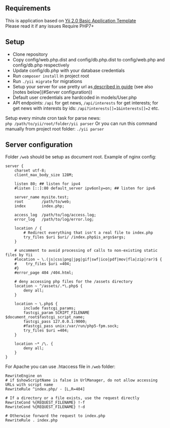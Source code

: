## Requirements
This is application based on [Yii 2.0 Basic Application Template](https://github.com/yiisoft/yii2-app-basic)    
Please read it if any issues
Require PHP7+
## Setup

- Clone repository
- Copy config/web.php.dist and config/db.php.dist to config/web.php and config/db.php respectively
- Update config/db.php with your database credentials
- Run `composer install` in project root
- Run `./yii migrate` for migrations
- Setup your server for use pretty url as[ described in guide](https://www.yiiframework.com/doc/guide/2.0/en/start-installation#configuring-web-servers) (see also [notes below](#Server configuration))
- Default user credentials are hardcoded in models/User.php
- API endpoints: `/api` for get news, `/api/interests` for get interests; for get news with interests by ids: `/api?interests[]=1&interests[]=2` etc.

Setup every minute cron task for parse news:  
`php /path/to/yii/root/folder/yii parser`
Or you can run this command manually from project root folder:
`./yii parser`
## Server configuration
Folder `/web` should be setup as document root.
Example of nginx config:
```
server {
    charset utf-8;
    client_max_body_size 128M;

    listen 80; ## listen for ipv4
    #listen [::]:80 default_server ipv6only=on; ## listen for ipv6

    server_name mysite.test;
    root        /path/to/web;
    index       index.php;

    access_log  /path/to/log/access.log;
    error_log   /path/to/log/error.log;

    location / {
        # Redirect everything that isn't a real file to index.php
        try_files $uri $uri/ /index.php$is_args$args;
    }

    # uncomment to avoid processing of calls to non-existing static files by Yii
    #location ~ \.(js|css|png|jpg|gif|swf|ico|pdf|mov|fla|zip|rar)$ {
    #    try_files $uri =404;
    #}
    #error_page 404 /404.html;

    # deny accessing php files for the /assets directory
    location ~ ^/assets/.*\.php$ {
        deny all;
    }

    location ~ \.php$ {
        include fastcgi_params;
        fastcgi_param SCRIPT_FILENAME $document_root$fastcgi_script_name;
        fastcgi_pass 127.0.0.1:9000;
        #fastcgi_pass unix:/var/run/php5-fpm.sock;
        try_files $uri =404;
    }

    location ~* /\. {
        deny all;
    }
}
```
For Apache you can use .htaccess file in `/web` folder:
```
RewriteEngine on
# if $showScriptName is false in UrlManager, do not allow accessing URLs with script name
RewriteRule ^index.php/ - [L,R=404]
    
# If a directory or a file exists, use the request directly
RewriteCond %{REQUEST_FILENAME} !-f
RewriteCond %{REQUEST_FILENAME} !-d
    
# Otherwise forward the request to index.php
RewriteRule . index.php
```

